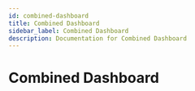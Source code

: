 ```yaml
---
id: combined-dashboard
title: Combined Dashboard
sidebar_label: Combined Dashboard
description: Documentation for Combined Dashboard
---
```


# Combined Dashboard
